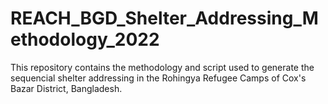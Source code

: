 # REACH_BGD_Shelter_Addressing_Methodology_2022
This repository contains the methodology and script used to generate the sequencial shelter addressing in the Rohingya Refugee Camps of Cox's Bazar District, Bangladesh. 
